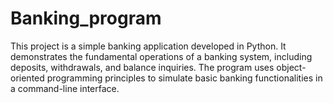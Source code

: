 # Banking_program
This project is a simple banking application developed in Python. It demonstrates the fundamental operations of a banking system, including deposits, withdrawals, and balance inquiries. The program uses object-oriented programming principles to simulate basic banking functionalities in a command-line interface.
